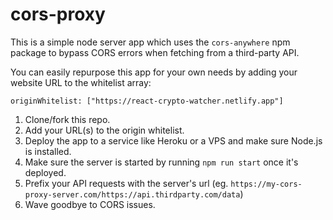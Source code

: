 # cors-proxy

This is a simple node server app which uses the `cors-anywhere` npm package to bypass CORS errors when fetching from a third-party API.

You can easily repurpose this app for your own needs by adding your website URL to the whitelist array:
```
originWhitelist: ["https://react-crypto-watcher.netlify.app"]
```

1. Clone/fork this repo.
2. Add your URL(s) to the origin whitelist.
3. Deploy the app to a service like Heroku or a VPS and make sure Node.js is installed.
4. Make sure the server is started by running `npm run start` once it's deployed.
5. Prefix your API requests with the server's url (eg. `https://my-cors-proxy-server.com/https://api.thirdparty.com/data`)
6. Wave goodbye to CORS issues.

